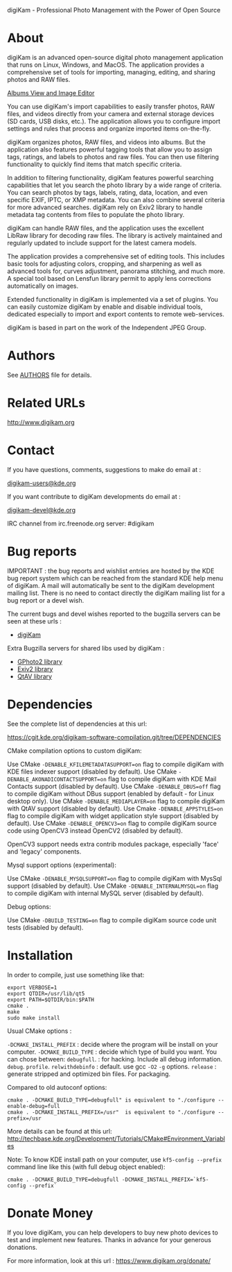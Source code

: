 digiKam - Professional Photo Management with the Power of Open Source

# About

digiKam is an advanced open-source digital photo management application that runs on Linux, Windows, and MacOS.
The application provides a comprehensive set of tools for importing, managing, editing, and sharing photos and RAW files.

[Albums View and Image Editor](https://c1.staticflickr.com/5/4216/35354951072_a034561b5e_c.jpg)

You can use digiKam's import capabilities to easily transfer photos, RAW files, and videos directly from your camera
and external storage devices (SD cards, USB disks, etc.). The application allows you to configure import settings
and rules that process and organize imported items on-the-fly.

digiKam organizes photos, RAW files, and videos into albums. But the application also features powerful tagging
tools that allow you to assign tags, ratings, and labels to photos and raw files. You can then use filtering
functionality to quickly find items that match specific criteria.

In addition to filtering functionality, digiKam features powerful searching capabilities that let you search
the photo library by a wide range of criteria. You can search photos by tags, labels, rating, data, location,
and even specific EXIF, IPTC, or XMP metadata. You can also combine several criteria for more advanced searches.
digiKam rely on Exiv2 library to handle metadata tag contents from files to populate the photo library.

digiKam can handle RAW files, and the application uses the excellent LibRaw library for decoding raw files.
The library is actively maintained and regularly updated to include support for the latest camera models.

The application provides a comprehensive set of editing tools. This includes basic tools for adjusting colors,
cropping, and sharpening as well as advanced tools for, curves adjustment, panorama stitching, and much more.
A special tool based on Lensfun library permit to apply lens corrections automatically on images.

Extended functionality in digiKam is implemented via a set of plugins. You can easily customize digiKam by enable
and disable individual tools, dedicated especially to import and export contents to remote web-services.

digiKam is based in part on the work of the Independent JPEG Group.

# Authors

See [AUTHORS](AUTHORS) file for details.

# Related URLs

http://www.digikam.org

# Contact

If you have questions, comments, suggestions to make do email at :

digikam-users@kde.org

If you want contribute to digiKam developments do email at :

digikam-devel@kde.org

IRC channel from irc.freenode.org server: #digikam

# Bug reports

IMPORTANT : the bug reports and wishlist entries are hosted by the KDE bug report
system which can be reached from the standard KDE help menu of digiKam.
A mail will automatically be sent to the digiKam development mailing list.
There is no need to contact directly the digiKam mailing list for a bug report
or a devel wish.

The current bugs and devel wishes reported to the bugzilla servers can be seen at these urls :

* [digiKam](http://bugs.kde.org/buglist.cgi?product=digikam&bug_status=UNCONFIRMED&bug_status=NEW&bug_status=ASSIGNED&bug_status=REOPENED)

Extra Bugzilla servers for shared libs used by digiKam :

* [GPhoto2 library](http://gphoto.org/bugs)
* [Exiv2 library](http://dev.exiv2.org/projects/exiv2/issues)
* [QtAV library](https://github.com/wang-bin/QtAV/issues)

# Dependencies

See the complete list of dependencies at this url:

https://cgit.kde.org/digikam-software-compilation.git/tree/DEPENDENCIES 

CMake compilation options to custom digiKam:

Use CMake `-DENABLE_KFILEMETADATASUPPORT=on`  flag to compile digiKam with KDE files indexer support                                 (disabled by default).
Use CMake `-DENABLE_AKONADICONTACTSUPPORT=on` flag to compile digiKam with KDE Mail Contacts support                                 (disabled by default).
Use CMake `-DENABLE_DBUS=off`                 flag to compile digiKam without DBus support                                           (enabled by default - for Linux desktop only).
Use CMake `-DENABLE_MEDIAPLAYER=on`           flag to compile digiKam with QtAV support                                              (disabled by default).
Use Cmake `-DENABLE_APPSTYLES=on`             flag to compile digiKam with widget application style support                          (disabled by default).
Use CMake `-DENABLE_OPENCV3=on`               flag to compile digiKam source code using OpenCV3 instead OpenCV2                      (disabled by default).

OpenCV3 support needs extra contrib modules package, especially 'face'
and 'legacy' components.

Mysql support options (experimental):

Use CMake `-DENABLE_MYSQLSUPPORT=on`          flag to compile digiKam with MysSql support                                            (disabled by default).
Use CMake `-DENABLE_INTERNALMYSQL=on`         flag to compile digiKam with internal MySQL server                                     (disabled by default).

Debug options:

Use CMake `-DBUILD_TESTING=on`                flag to compile digiKam source code unit tests                                         (disabled by default).

# Installation

In order to compile, just use something like that:

    export VERBOSE=1
    export QTDIR=/usr/lib/qt5
    export PATH=$QTDIR/bin:$PATH
    cmake .
    make
    sudo make install

Usual CMake options :

`-DCMAKE_INSTALL_PREFIX` : decide where the program will be install on your computer.
`-DCMAKE_BUILD_TYPE`     : decide which type of build you want. You can chose between:
                           `debugfull`.     : for hacking. Include all debug information.
                           `debug`.
                           `profile`.
                           `relwithdebinfo` : default. use gcc `-O2` `-g` options.
                           `release`        : generate stripped and optimized bin files. For packaging.

Compared to old autoconf options:

    cmake . -DCMAKE_BUILD_TYPE=debugfull" is equivalent to "./configure --enable-debug=full
    cmake . -DCMAKE_INSTALL_PREFIX=/usr"  is equivalent to "./configure --prefix=/usr

More details can be found at this url: http://techbase.kde.org/Development/Tutorials/CMake#Environment_Variables

Note: To know KDE install path on your computer, use `kf5-config --prefix` command line like this (with full debug object enabled):

    cmake . -DCMAKE_BUILD_TYPE=debugfull -DCMAKE_INSTALL_PREFIX=`kf5-config --prefix`

# Donate Money

If you love digiKam, you can help developers to buy new photo devices to test
and implement new features. Thanks in advance for your generous donations.

For more information, look at this url : https://www.digikam.org/donate/
